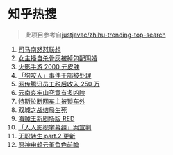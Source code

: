 # 知乎热搜

> 此项目参考自[justjavac/zhihu-trending-top-search](https://github.com/justjavac/zhihu-trending-top-search/blob/main/utils.ts)

<!-- BEGIN -->
  <!-- 最后更新时间:Wed Nov 24 2021 01:53:36 GMT+0000 (Coordinated Universal Time) -->
  1. [司马南怒怼联想](https://www.zhihu.com/search?q=司马南)
1. [女主播自杀骨灰被掉包配阴婚](https://www.zhihu.com/search?q=女主播自杀)
1. [火影手游 2000 元皮肤](https://www.zhihu.com/search?q=火影忍者)
1. [「狗咬人」事件干部被处理](https://www.zhihu.com/search?q=狗咬人)
1. [网传腾讯员工税后收入 250 万](https://www.zhihu.com/search?q=腾讯员工)
1. [云南哀牢山究竟有多凶险](https://www.zhihu.com/search?q=云南哀牢山)
1. [特斯拉断网车主被锁车外](https://www.zhihu.com/search?q=特斯拉断网)
1. [双城之战结局生死](https://www.zhihu.com/search?q=双城之战)
1. [海贼王新剧场版 RED](https://www.zhihu.com/search?q=海贼王)
1. [「人人影视字幕组」案宣判](https://www.zhihu.com/search?q=人人影视)
1. [无职转生 part.2 更新](https://www.zhihu.com/search?q=无职转生)
1. [原神申鹤云堇角色前瞻](https://www.zhihu.com/search?q=原神)
  <!-- END -->